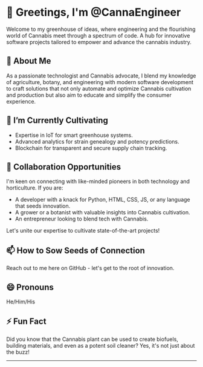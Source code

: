 # 👋 Greetings, I'm @CannaEngineer

Welcome to my greenhouse of ideas, where engineering and the flourishing world of Cannabis meet through a spectrum of code. A hub for innovative software projects tailored to empower and advance the cannabis industry.

## 👀 About Me

As a passionate technologist and Cannabis advocate, I blend my knowledge of agriculture, botany, and engineering with modern software development to craft solutions that not only automate and optimize Cannabis cultivation and production but also aim to educate and simplify the consumer experience.

## 🌱 I’m Currently Cultivating

- Expertise in IoT for smart greenhouse systems.
- Advanced analytics for strain genealogy and potency predictions.
- Blockchain for transparent and secure supply chain tracking.

## 💞️ Collaboration Opportunities

I'm keen on connecting with like-minded pioneers in both technology and horticulture. If you are:

- A developer with a knack for Python, HTML, CSS, JS, or any language that seeds innovation.
- A grower or a botanist with valuable insights into Cannabis cultivation.
- An entrepreneur looking to blend tech with Cannabis.

Let's unite our expertise to cultivate state-of-the-art projects!

## 📫 How to Sow Seeds of Connection

Reach out to me here on GitHub - let's get to the root of innovation.

## 😄 Pronouns

He/Him/His

## ⚡ Fun Fact

Did you know that the Cannabis plant can be used to create biofuels, building materials, and even as a potent soil cleaner? Yes, it's not just about the buzz!

---
